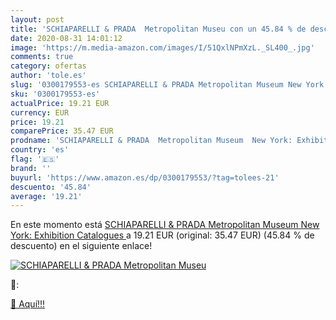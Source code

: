 ```yaml
---
layout: post
title: 'SCHIAPARELLI & PRADA  Metropolitan Museu con un 45.84 % de descuento'
date: 2020-08-31 14:01:12
image: 'https://m.media-amazon.com/images/I/51QxlNPmXzL._SL400_.jpg'
comments: true
category: ofertas
author: 'tole.es'
slug: '0300179553-es SCHIAPARELLI & PRADA Metropolitan Museum New York:...'
sku: '0300179553-es'
actualPrice: 19.21 EUR
currency: EUR
price: 19.21
comparePrice: 35.47 EUR
prodname: 'SCHIAPARELLI & PRADA  Metropolitan Museum  New York: Exhibition Catalogues '
country: 'es'
flag: '🇪🇸'
brand: ''
buyurl: 'https://www.amazon.es/dp/0300179553/?tag=tolees-21'
descuento: '45.84'
average: '19.21'
---
```


En este momento está [SCHIAPARELLI & PRADA  Metropolitan Museum  New York: Exhibition Catalogues ](https://www.amazon.es/dp/0300179553/?tag=tolees-21) a 19.21 EUR (original: 35.47 EUR) (45.84 %  de descuento) en el siguiente enlace!

[![SCHIAPARELLI & PRADA  Metropolitan Museu](https://m.media-amazon.com/images/I/51QxlNPmXzL._SL400_.jpg)](https://www.amazon.es/dp/0300179553/?tag=tolees-21)

🔎:


[🛒 Aquí!!!](https://www.amazon.es/dp/0300179553/?tag=tolees-21)

